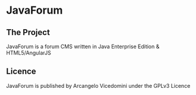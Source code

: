 # JavaForum
## The Project
JavaForum is a forum CMS written in Java Enterprise Edition & HTML5/AngularJS
## Licence
JavaForum is published by Arcangelo Vicedomini under the GPLv3 Licence
